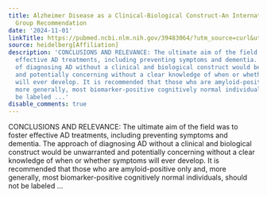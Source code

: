 ```yaml
---
title: Alzheimer Disease as a Clinical-Biological Construct-An International Working
  Group Recommendation
date: '2024-11-01'
linkTitle: https://pubmed.ncbi.nlm.nih.gov/39483064/?utm_source=curl&utm_medium=rss&utm_campaign=pubmed-2&utm_content=1FakS-2QOkCT8HsMOQP1bCRQ4YzyumYOmxmF0moLsQ3dFB1E9V&fc=20220326224207&ff=20241101195436&v=2.18.0.post9+e462414
source: heidelberg[Affiliation]
description: 'CONCLUSIONS AND RELEVANCE: The ultimate aim of the field was to foster
  effective AD treatments, including preventing symptoms and dementia. The approach
  of diagnosing AD without a clinical and biological construct would be unwarranted
  and potentially concerning without a clear knowledge of when or whether symptoms
  will ever develop. It is recommended that those who are amyloid-positive only and,
  more generally, most biomarker-positive cognitively normal individuals, should not
  be labeled ...'
disable_comments: true
---
```

CONCLUSIONS AND RELEVANCE: The ultimate aim of the field was to foster effective AD treatments, including preventing symptoms and dementia. The approach of diagnosing AD without a clinical and biological construct would be unwarranted and potentially concerning without a clear knowledge of when or whether symptoms will ever develop. It is recommended that those who are amyloid-positive only and, more generally, most biomarker-positive cognitively normal individuals, should not be labeled ...